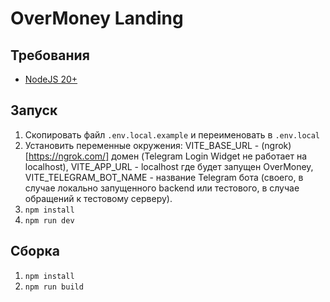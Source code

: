 # OverMoney Landing

## Требования
- [NodeJS 20+](https://nodejs.org)

## Запуск
1. Скопировать файл `.env.local.example` и переименовать в `.env.local`
2. Установить переменные окружения: VITE_BASE_URL - (ngrok)[https://ngrok.com/] домен (Telegram Login Widget не работает на localhost), VITE_APP_URL - localhost где будет запущен OverMoney, VITE_TELEGRAM_BOT_NAME - название Telegram бота (своего, в случае локально запущенного backend или тестового, в случае обращений к тестовому серверу).
3. `npm install`
4. `npm run dev`

## Сборка
1. `npm install`
2. `npm run build`